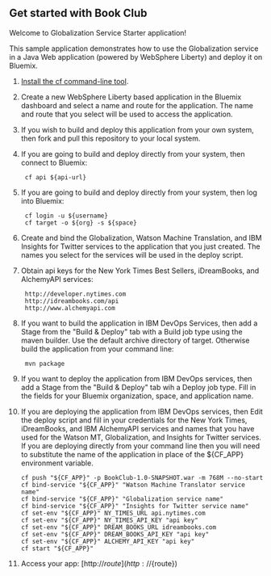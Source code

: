Get started with Book Club
-----------------------------------
Welcome to Globalization Service Starter application!

This sample application demonstrates how to use the Globalization service in a Java Web application (powered by WebSphere Liberty) and deploy it on Bluemix.

1. [Install the cf command-line tool](${doc-url}/#starters/BuildingWeb.html#install_cf).

2. Create a new WebSphere Liberty based application in the Bluemix dashboard and select
a name and route for the application. The name and route that you select
will be used to access the application.

3. If you wish to build and deploy this application from your own system, then fork and pull this
repository to your local system.

4. If you are going to build and deploy directly from your system, then connect to Bluemix:

		cf api ${api-url}

5. If you are going to build and deploy directly from your system, then log into Bluemix:

		cf login -u ${username}
		cf target -o ${org} -s ${space}

6. Create and bind the Globalization, Watson Machine Translation, and IBM Insights for Twitter services
to the application that you just created. The names you select for the services will be used in the
deploy script.

7. Obtain api keys for the New York Times Best Sellers, iDreamBooks, and AlchemyAPI services:

		http://developer.nytimes.com
		http://idreambooks.com/api
		http://www.alchemyapi.com

8. If you want to build the application in IBM DevOps Services, then add a Stage from the "Build & Deploy" tab with a Build job type using the maven builder. Use the default archive directory of target.
Otherwise build the application from your command line:

		mvn package

9. If you want to deploy the application from IBM DevOps services, then add a Stage from the "Build & Deploy" tab wih a Deploy job type. Fill in the fields for your Bluemix organization, space, and application name.

10. If you are deploying the application from IBM DevOps services, then Edit the deploy script
and fill in your credentials for the New York Times, iDreamBooks, and IBM AlchemyAPI services
and names that you have used for the Watson MT, Globalization, and Insights for Twitter services.
If you are deploying directly from your command line then you will need to substitute the name of the application
in place of the ${CF_APP} environment variable.

		cf push "${CF_APP}" -p BookClub-1.0-SNAPSHOT.war -m 768M --no-start
		cf bind-service "${CF_APP}" "Watson Machine Translator service name"
		cf bind-service "${CF_APP}" "Globalization service name"
		cf bind-service "${CF_APP}" "Insights for Twitter service name"
		cf set-env "${CF_APP}" NY_TIMES_URL api.nytimes.com
		cf set-env "${CF_APP}" NY_TIMES_API_KEY "api key"
		cf set-env "${CF_APP}" DREAM_BOOKS_URL idreambooks.com
		cf set-env "${CF_APP}" DREAM_BOOKS_API_KEY "api key"
		cf set-env "${CF_APP}" ALCHEMY_API_KEY "api key"
		cf start "${CF_APP}"

11. Access your app: [http://${route}](http://${route})
